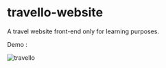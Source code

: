 # travello-website
A travel website front-end only for learning purposes.

Demo : 

  ![travello](https://github.com/thedevsafaf/travello-website/assets/85129653/12f1f818-f750-4c33-b1d2-7dbcfa721aa5)
